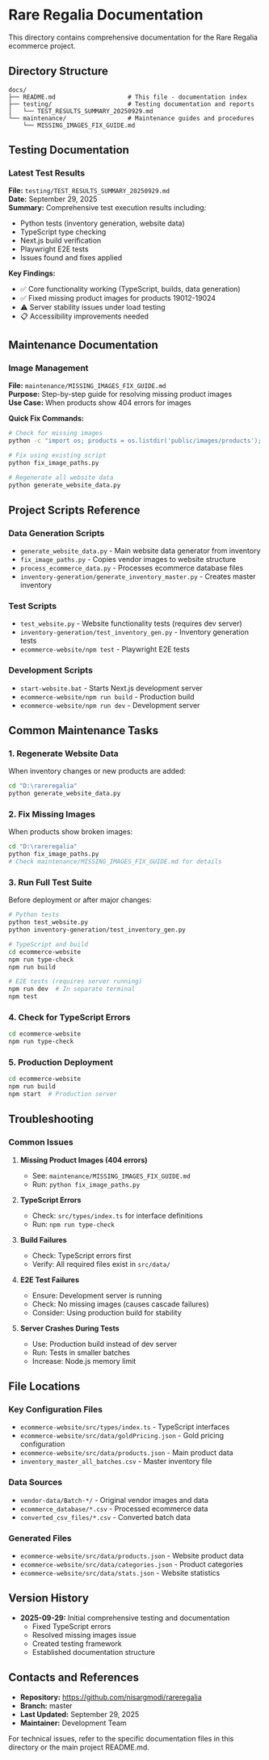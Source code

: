 # Rare Regalia Documentation

This directory contains comprehensive documentation for the Rare Regalia ecommerce project.

## Directory Structure

```
docs/
├── README.md                    # This file - documentation index
├── testing/                     # Testing documentation and reports
│   └── TEST_RESULTS_SUMMARY_20250929.md
└── maintenance/                 # Maintenance guides and procedures
    └── MISSING_IMAGES_FIX_GUIDE.md
```

## Testing Documentation

### Latest Test Results
**File:** `testing/TEST_RESULTS_SUMMARY_20250929.md`  
**Date:** September 29, 2025  
**Summary:** Comprehensive test execution results including:
- Python tests (inventory generation, website data)
- TypeScript type checking
- Next.js build verification
- Playwright E2E tests
- Issues found and fixes applied

**Key Findings:**
- ✅ Core functionality working (TypeScript, builds, data generation)
- ✅ Fixed missing product images for products 19012-19024
- ⚠️ Server stability issues under load testing
- 📋 Accessibility improvements needed

## Maintenance Documentation

### Image Management
**File:** `maintenance/MISSING_IMAGES_FIX_GUIDE.md`  
**Purpose:** Step-by-step guide for resolving missing product images  
**Use Case:** When products show 404 errors for images

**Quick Fix Commands:**
```bash
# Check for missing images
python -c "import os; products = os.listdir('public/images/products'); missing = [str(i) for i in range(19012, 19025) if str(i) not in products]; print('Missing:', missing)"

# Fix using existing script
python fix_image_paths.py

# Regenerate all website data
python generate_website_data.py
```

## Project Scripts Reference

### Data Generation Scripts
- `generate_website_data.py` - Main website data generator from inventory
- `fix_image_paths.py` - Copies vendor images to website structure
- `process_ecommerce_data.py` - Processes ecommerce database files
- `inventory-generation/generate_inventory_master.py` - Creates master inventory

### Test Scripts
- `test_website.py` - Website functionality tests (requires dev server)
- `inventory-generation/test_inventory_gen.py` - Inventory generation tests
- `ecommerce-website/npm test` - Playwright E2E tests

### Development Scripts
- `start-website.bat` - Starts Next.js development server
- `ecommerce-website/npm run build` - Production build
- `ecommerce-website/npm run dev` - Development server

## Common Maintenance Tasks

### 1. Regenerate Website Data
When inventory changes or new products are added:
```bash
cd "D:\rareregalia"
python generate_website_data.py
```

### 2. Fix Missing Images
When products show broken images:
```bash
cd "D:\rareregalia"
python fix_image_paths.py
# Check maintenance/MISSING_IMAGES_FIX_GUIDE.md for details
```

### 3. Run Full Test Suite
Before deployment or after major changes:
```bash
# Python tests
python test_website.py
python inventory-generation/test_inventory_gen.py

# TypeScript and build
cd ecommerce-website
npm run type-check
npm run build

# E2E tests (requires server running)
npm run dev  # In separate terminal
npm test
```

### 4. Check for TypeScript Errors
```bash
cd ecommerce-website
npm run type-check
```

### 5. Production Deployment
```bash
cd ecommerce-website
npm run build
npm start  # Production server
```

## Troubleshooting

### Common Issues

1. **Missing Product Images (404 errors)**
   - See: `maintenance/MISSING_IMAGES_FIX_GUIDE.md`
   - Run: `python fix_image_paths.py`

2. **TypeScript Errors**
   - Check: `src/types/index.ts` for interface definitions
   - Run: `npm run type-check`

3. **Build Failures**
   - Check: TypeScript errors first
   - Verify: All required files exist in `src/data/`

4. **E2E Test Failures**
   - Ensure: Development server is running
   - Check: No missing images (causes cascade failures)
   - Consider: Using production build for stability

5. **Server Crashes During Tests**
   - Use: Production build instead of dev server
   - Run: Tests in smaller batches
   - Increase: Node.js memory limit

## File Locations

### Key Configuration Files
- `ecommerce-website/src/types/index.ts` - TypeScript interfaces
- `ecommerce-website/src/data/goldPricing.json` - Gold pricing configuration
- `ecommerce-website/src/data/products.json` - Main product data
- `inventory_master_all_batches.csv` - Master inventory file

### Data Sources
- `vendor-data/Batch-*/` - Original vendor images and data
- `ecommerce_database/*.csv` - Processed ecommerce data
- `converted_csv_files/*.csv` - Converted batch data

### Generated Files
- `ecommerce-website/src/data/products.json` - Website product data
- `ecommerce-website/src/data/categories.json` - Product categories
- `ecommerce-website/src/data/stats.json` - Website statistics

## Version History

- **2025-09-29:** Initial comprehensive testing and documentation
  - Fixed TypeScript errors
  - Resolved missing images issue
  - Created testing framework
  - Established documentation structure

## Contacts and References

- **Repository:** https://github.com/nisargmodi/rareregalia
- **Branch:** master
- **Last Updated:** September 29, 2025
- **Maintainer:** Development Team

For technical issues, refer to the specific documentation files in this directory or the main project README.md.